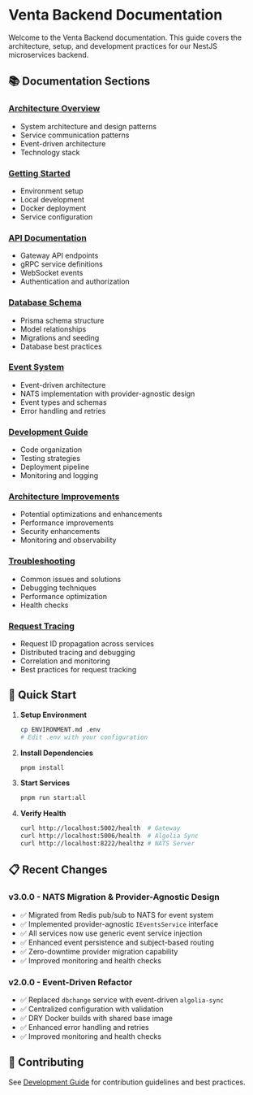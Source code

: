 # Venta Backend Documentation

Welcome to the Venta Backend documentation. This guide covers the architecture, setup, and development practices for our NestJS microservices backend.

## 📚 Documentation Sections

### [Architecture Overview](./architecture.md)

- System architecture and design patterns
- Service communication patterns
- Event-driven architecture
- Technology stack

### [Getting Started](./getting-started.md)

- Environment setup
- Local development
- Docker deployment
- Service configuration

### [API Documentation](./api.md)

- Gateway API endpoints
- gRPC service definitions
- WebSocket events
- Authentication and authorization

### [Database Schema](./database.md)

- Prisma schema structure
- Model relationships
- Migrations and seeding
- Database best practices

### [Event System](./events.md)

- Event-driven architecture
- NATS implementation with provider-agnostic design
- Event types and schemas
- Error handling and retries

### [Development Guide](./development.md)

- Code organization
- Testing strategies
- Deployment pipeline
- Monitoring and logging

### [Architecture Improvements](./architecture-improvements.md)

- Potential optimizations and enhancements
- Performance improvements
- Security enhancements
- Monitoring and observability

### [Troubleshooting](./troubleshooting.md)

- Common issues and solutions
- Debugging techniques
- Performance optimization
- Health checks

### [Request Tracing](./request-tracing.md)

- Request ID propagation across services
- Distributed tracing and debugging
- Correlation and monitoring
- Best practices for request tracking

## 🚀 Quick Start

1. **Setup Environment**

   ```bash
   cp ENVIRONMENT.md .env
   # Edit .env with your configuration
   ```

2. **Install Dependencies**

   ```bash
   pnpm install
   ```

3. **Start Services**

   ```bash
   pnpm run start:all
   ```

4. **Verify Health**
   ```bash
   curl http://localhost:5002/health  # Gateway
   curl http://localhost:5006/health  # Algolia Sync
   curl http://localhost:8222/healthz # NATS Server
   ```

## 📋 Recent Changes

### v3.0.0 - NATS Migration & Provider-Agnostic Design

- ✅ Migrated from Redis pub/sub to NATS for event system
- ✅ Implemented provider-agnostic `IEventsService` interface
- ✅ All services now use generic event service injection
- ✅ Enhanced event persistence and subject-based routing
- ✅ Zero-downtime provider migration capability
- ✅ Improved monitoring and health checks

### v2.0.0 - Event-Driven Refactor

- ✅ Replaced `dbchange` service with event-driven `algolia-sync`
- ✅ Centralized configuration with validation
- ✅ DRY Docker builds with shared base image
- ✅ Enhanced error handling and retries
- ✅ Improved monitoring and health checks

## 🤝 Contributing

See [Development Guide](./development.md) for contribution guidelines and best practices.
